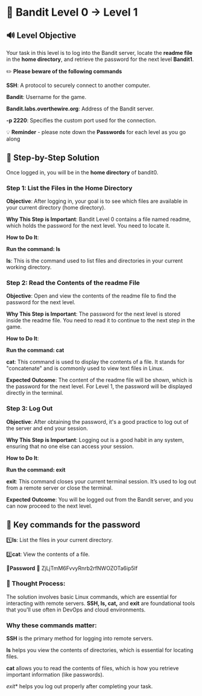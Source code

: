 # 🎲 Bandit Level 0 → Level 1



## :loud_sound: Level Objective


Your task in this level is to log into the Bandit server, locate the **readme file** in the **home directory**, and retrieve the password for the next level **Bandit1**.




:pencil2: **Please beware of the following commands**

**SSH**: A protocol to securely connect to another computer.

**Bandit**: Username for the game.

**Bandit.labs.overthewire.org**: Address of the Bandit server.

**-p 2220**: Specifies the custom port used for the connection.





:bulb: **Reminder** - please note down the **Passwords** for each level as you go along





## :page_with_curl: Step-by-Step Solution 


Once logged in, you will be in the **home directory** of bandit0.



### Step 1: List the Files in the Home Directory

**Objective**: After logging in, your goal is to see which files are available in your current directory (home directory).

**Why This Step is Important**: Bandit Level 0 contains a file named readme, which holds the password for the next level. You need to locate it.

**How to Do It**:

**Run the command: ls**


**ls**: This is the command used to list files and directories in your current working directory.


### Step 2: Read the Contents of the readme File

**Objective**: Open and view the contents of the readme file to find the password for the next level.

**Why This Step is Important**: The password for the next level is stored inside the readme file. You need to read it to continue to the next step in the game.

**How to Do It**:

**Run the command: cat**


**cat**: This command is used to display the contents of a file. It stands for "concatenate" and is commonly used to view text files in Linux.


**Expected Outcome**: The content of the readme file will be shown, which is the password for the next level. For Level 1, the password will be displayed directly in the terminal.

### Step 3: Log Out 

**Objective**: After obtaining the password, it's a good practice to log out of the server and end your session.

**Why This Step is Important**: Logging out is a good habit in any system, ensuring that no one else can access your session.

**How to Do It**:

**Run the command: exit**



**exit**: This command closes your current terminal session. It’s used to log out from a remote server or close the terminal.

**Expected Outcome**: You will be logged out from the Bandit server, and you can now proceed to the next level.




## :round_pushpin: Key commands for the password


:one:**ls**: List the files in your current directory.

:two:**cat**: View the contents of a file.


🔑**Password** :key: ZjLjTmM6FvvyRnrb2rfNWOZOTa6ip5If






### :mag_right: Thought Process:

The solution involves basic Linux commands, which are essential for interacting with remote servers. **SSH, ls, cat,** and **exit** are foundational tools that you'll use often in DevOps and cloud environments.


 ### **Why these commands matter**:

**SSH** is the primary method for logging into remote servers.

**ls** helps you view the contents of directories, which is essential for locating files.

**cat** allows you to read the contents of files, which is how you retrieve important information (like passwords).

*exit** helps you log out properly after completing your task.









